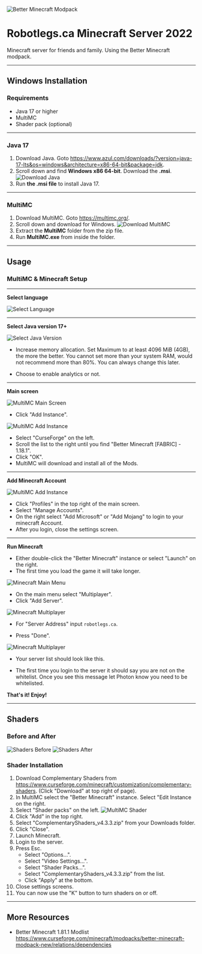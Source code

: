 ![Better Minecraft Modpack](images/better_logo.png)

# Robotlegs.ca Minecraft Server 2022
Minecraft server for friends and family. Using the Better Minecraft modpack.

---

## **Windows Installation**

### Requirements
- Java 17 or higher
- MultiMC
- Shader pack (optional) 
---
### **Java 17**

1. Download Java. Goto https://www.azul.com/downloads/?version=java-17-lts&os=windows&architecture=x86-64-bit&package=jdk.
2. Scroll down and find **Windows x86 64-bit**. Download the **.msi**.
![Download Java](images/java_download.png)
3. Run **the .msi file** to install Java 17.
---
### **MultiMC**

1. Download MultiMC. Goto https://multimc.org/.
2. Scroll down and download for Windows.
![Download MultiMC](images/multimc_download.png)
3. Extract the **MultiMC** folder from the zip file.
4. Run **MultiMC.exe** from inside the folder.
---
## Usage
### MultiMC & Minecraft Setup

---
**Select language**

![Select Language](images/multimc_lang.png)

---
**Select Java version 17+**

![Select Java Version](images/multimc_java.png)


- Increase memory allocation. Set Maximum to at least 4096 MiB (4GB), the more the better. You cannot set more than your system RAM, would not recommend more than 80%. You can always change this later.

- Choose to enable analytics or not.

---
**Main screen**

![MultiMC Main Screen](images/multimc_main.png)

- Click "Add Instance".

![MultiMC Add Instance](images/multimc_new.png)

- Select "CurseForge" on the left.
- Scroll the list to the right until you find "Better Minecraft [FABRIC] - 1.18.1".
- Click "OK".
- MultiMC will download and install all of the Mods.

---
**Add Minecraft Account**

![MultiMC Add Instance](images/multimc_profile.png)

- Click "Profiles" in the top right of the main screen.
- Select "Manage Accounts".
- On the right select "Add Microsoft" or "Add Mojang" to login to your minecraft Account.
- After you login, close the settings screen.

---
**Run Minecraft**

- Either double-click the "Better Minecraft" instance or select "Launch" on the right.
- The first time you load the game it will take longer.

![Minecraft Main Menu](images/mc_menu.png)

- On the main menu select "Multiplayer".
- Click "Add Server".

![Minecraft Multiplayer](images/mc_server.png)

- For "Server Address" input `robotlegs.ca`.

- Press "Done".


![Minecraft Multiplayer](images/mc_serverlist.png)

- Your server list should look like this.

- The first time you login to the server it should say you are not on the whitelist. Once you see this message let Photon know you need to be whitelisted.

**That's it! Enjoy!**

---
## Shaders
### Before and After
![Shaders Before](images/shader_before.png)
![Shaders After](images/shader_after.png)
### Shader Installation

1. Download Complementary Shaders from https://www.curseforge.com/minecraft/customization/complementary-shaders. (Click "Download" at top right of page).
2. In MultiMC select the "Better Minecraft" instance. Select "Edit Instance on the right.
3. Select "Shader packs" on the left.
![MultiMC Shader](images/multimc_shader.png)
4. Click "Add" in the top right.
5. Select "ComplementaryShaders_v4.3.3.zip" from your Downloads folder.
6. Click "Close".
7. Launch Minecraft.
8. Login to the server.
9. Press Esc.
    - Select "Options...".
    - Select "Video Settings...".
    - Select "Shader Packs...".
    - Select "ComplementaryShaders_v4.3.3.zip" from the list.
    - Click "Apply" at the bottom.
10. Close settings screens.
11. You can now use the "K" button to turn shaders on or off.


---
## More Resources

- Better Minecraft 1.81.1 Modlist https://www.curseforge.com/minecraft/modpacks/better-minecraft-modpack-new/relations/dependencies